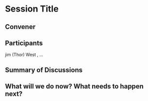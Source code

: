 Session Title
=============

## Convener

## Participants
jim (Thor) West
, ...

## Summary of Discussions

## What will we do now?  What needs to happen next?


